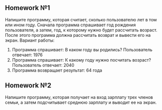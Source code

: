 ## Homework №1
Напишите программу, которая считает, сколько пользователю лет в том или ином году. Сначала программа спрашивает год рождения пользователя, а затем, год, к которому нужно будет рассчитать возраст. После этого программа должна рассчитать возврат и вывести его на экран.
Вариант работы:
1. Программа спрашивает: В каком году вы родились? Пользователь отвечает: 1976
2. Программа спрашивает: К какому году нужно посчитать возраст? Пользователь отвечает: 2040
3. Программа возвращает результат: 64 года

## Homework №2
Напишите программу, которая получает на вход зарплату трех членов семьи, а затем подсчитывает среднюю зарплату и выводит ее на экран.